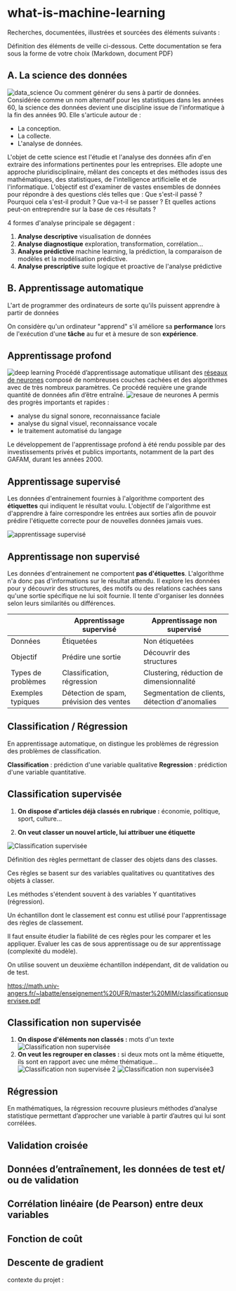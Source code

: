 # what-is-machine-learning

Recherches, documentées, illustrées et sourcées des éléments suivants :

Définition des éléments de
veille ci-dessous.
Cette documentation se fera sous la forme de votre choix (Markdown, document PDF)

## A. La science des données
![data_science](img/dataScience.png)
Ou comment générer du sens à partir de données.
Considérée comme un nom alternatif pour les statistiques dans les années 60, la science des données devient une discipline issue de l'informatique à la fin des années 90.
Elle s'articule autour de : 
- La conception.
- La collecte.
- L'analyse de données.

L'objet de cette science est l'étudie et l'analyse des données afin d'en extraire des informations pertinentes pour les entreprises.
Elle adopte une approche pluridisciplinaire, mêlant des concepts et des méthodes issus des mathématiques, des statistiques, de l'intelligence artificielle et de l'informatique. L'objectif est d'examiner de vastes ensembles de données pour répondre à des questions clés telles que : Que s'est-il passé ? Pourquoi cela s'est-il produit ? Que va-t-il se passer ? Et quelles actions peut-on entreprendre sur la base de ces résultats ?

4 formes d'analyse principale se dégagent :
1. **Analyse descriptive**
visualisation de données
2. **Analyse diagnostique**
exploration, transformation, corrélation...
3. **Analyse prédictive**
machine learning, la prédiction, la comparaison de modèles et la modélisation prédictive.
4. **Analyse prescriptive**
suite logique et proactive de l'analyse prédictive

## B. Apprentissage automatique
L'art de programmer des ordinateurs de sorte qu'ils puissent apprendre à partir de données

On considère qu'un ordinateur "apprend" s'il améliore sa **performance** lors de l'exécution d'une **tâche** au fur et à mesure de son **expérience**.

##  Apprentissage profond
![deep learning](img/deepLearning.png)
Procédé d’apprentissage automatique utilisant des [réseaux de neurones](reseaux_neurone.md) composé de nombreuses couches cachées et des algorithmes avec de très nombreux paramètres.
Ce procédé requière une grande quantité de données afin d’être entraîné.
![resaue de neurones](img/reseauNeurones.png)
A permis des progrès importants et rapides :
- analyse du signal sonore, reconnaissance faciale
- analyse du signal visuel, reconnaissance vocale
- le traitement automatisé du langage

Le développement de l'apprentissage profond à été rendu possible par des investissements privés et publics importants, notamment de la part des GAFAM, durant les années 2000.

## Apprentissage supervisé
Les données d'entrainement fournies à l'algorithme comportent des **étiquettes** qui indiquent le résultat voulu.
L'objectif de l'algorithme est d'apprendre à faire correspondre les entrées aux sorties afin de pouvoir prédire l'étiquette correcte pour de nouvelles données jamais vues.

![apprentissage supervisé](img/apprentissage_supervise.png)

## Apprentissage non supervisé
Les données d'entrainement ne comportent **pas d'étiquettes**.
L'algorithme n'a donc pas d'informations sur le résultat attendu.
Il explore les données pour y découvrir des structures, des motifs ou des relations cachées sans qu'une sortie spécifique ne lui soit fournie.
Il tente d'organiser les données selon leurs similarités ou différences.

|                 | Apprentissage supervisé            | Apprentissage non supervisé           |
|-----------------------|------------------------------------|--------------------------------------|
| Données               | Étiquetées                         | Non étiquetées                      |
| Objectif              | Prédire une sortie                 | Découvrir des structures            |
| Types de problèmes    | Classification, régression         | Clustering, réduction de dimensionnalité |
| Exemples typiques     | Détection de spam, prévision des ventes | Segmentation de clients, détection d'anomalies |

## Classification / Régression
En apprentissage automatique, on distingue les problèmes de régression des problèmes de classification.
 
**Classification** : prédiction d'une variable qualitative
**Regression** : prédiction d'une variable quantitative.

## Classification supervisée

1. **On dispose d'articles déjà classés en rubrique :**
économie, politique, sport, culture...

2. **On veut classer un nouvel article, lui attribuer une étiquette** 

![Classification supervisée](img/classification_supervise.png)

Définition des règles permettant de classer des objets dans des classes.

Ces règles se basent sur des variables qualitatives ou quantitatives des
objets à classer.

Les méthodes s'étendent souvent à des variables Y quantitatives (régression).

Un échantillon dont le classement est connu est utilisé pour l'apprentissage des règles de classement.

Il faut ensuite étudier la fiabilité de ces règles pour les comparer et les appliquer.
Evaluer les cas de sous apprentissage ou de sur apprentissage (complexité du modèle). 

On utilise souvent un deuxième échantillon indépendant, dit de validation ou de test.

https://math.univ-angers.fr/~labatte/enseignement%20UFR/master%20MIM/classificationsupervisee.pdf


## Classification non supervisée
1. **On dispose d'éléments non classés :**
mots d'un texte
![Classification non supervisée](img/classification_non_supervise1.png)
2. **On veut les regrouper en classes :**
si deux mots ont la même étiquette, ils sont en rapport avec une
même thématique...
![Classification non supervisée 2](img/classification_non_supervise2.png)
![Classification non supervisée3](img/classification_non_supervise3.png)

## Régression

En mathématiques, la régression recouvre plusieurs méthodes d’analyse statistique permettant d’approcher une variable à partir d’autres qui lui sont corrélées.

## Validation croisée
## Données d’entraînement, les données de test et/ ou de validation
## Corrélation linéaire (de Pearson) entre deux variables
## Fonction de coût
## Descente de gradient


contexte du projet :


